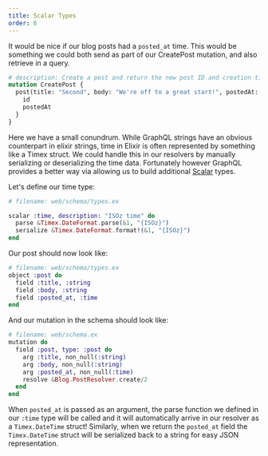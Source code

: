 ```yaml
---
title: Scalar Types
order: 6
---
```


It would be nice if our blog posts had a `posted_at` time. This would
be something we could both send as part of our CreatePost mutation,
and also retrieve in a query.

```graphql
# description: Create a post and return the new post ID and creation time.
mutation CreatePost {
  post(title: "Second", body: "We're off to a great start!", postedAt: "2016-01-19T16:07:37Z") {
    id
    postedAt
  }
}
```

Here we have a small conundrum. While GraphQL strings have an obvious
counterpart in elixir strings, time in Elixir is often represented by
something like a Timex struct. We could handle this in our resolvers
by manually serializing or deserializing the time data. Fortunately
however GraphQL provides a better way via allowing us to build
additional
[Scalar](http://hexdocs.pm/absinthe/Absinthe.Type.Scalar.html) types.

Let's define our time type:

```elixir
# filename: web/schema/types.ex

scalar :time, description: "ISOz time" do
  parse &Timex.DateFormat.parse(&1, "{ISOz}")
  serialize &Timex.DateFormat.format!(&1, "{ISOz}")
end
```

Our post should now look like:

```elixir
# filename: web/schema/types.ex
object :post do
  field :title, :string
  field :body, :string
  field :posted_at, :time
end
```

And our mutation in the schema should look like:

```elixir
# filename: web/schema.ex
mutation do
  field :post, type: :post do
    arg :title, non_null(:string)
    arg :body, non_null(:string)
    arg :posted_at, non_null(:time)
    resolve &Blog.PostResolver.create/2
  end
end
```

When `posted_at` is passed as an argument, the parse function we
defined in our `:time` type will be called and it will automatically
arrive in our resolver as a `Timex.DateTime` struct! Similarly, when
we return the `posted_at` field the `Timex.DateTime` struct will be
serialized back to a string for easy JSON representation.
